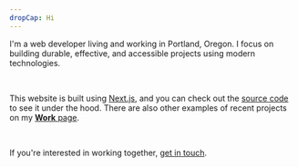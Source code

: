 ```yaml
---
dropCap: Hi
---
```


I'm a web developer living and working in Portland, Oregon. I focus on building durable, effective, and accessible projects using modern technologies.

&nbsp;

This website is built using [Next.js](https://nextjs.org/), and you can check out the [source code](https://github.com/MrSpecific/will-christenson) to see it under the hood. There are also other examples of recent projects on my [**Work** page](/work).

&nbsp;

If you're interested in working together, [get in touch](/contact).
